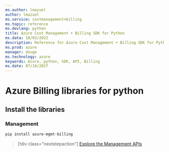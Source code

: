 ```yaml
---
ms.author: lmazuel
author: lmazuel
ms.service: costmanagement+billing
ms.topic: reference
ms.devlang: python
title: Azure Cost Management + Billing SDK for Python
ms.data: 10/03/2022
description: Reference for Azure Cost Management + Billing SDK for Python
ms.prod: azure
manager: douge
ms.technology: azure
keywords: Azure, python, SDK, API, Billing
ms.date: 07/10/2017
---
```

# Azure Billing libraries for python

## Install the libraries


### Management

```bash
pip install azure-mgmt-billing
```
> [!div class="nextstepaction"]
> [Explore the Management APIs](/python/api/overview/azure/billing/management)